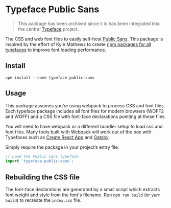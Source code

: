 
# Typeface Public Sans

> This package has been archived since it is has been integrated into the central [Typeface](https://github.com/KyleAMathews/typefaces) project.

The CSS and web font files to easily self-host [Public Sans](https://github.com/uswds/public-sans/). This package is inspired by the effort of Kyle Mathews to create [npm packages for all typefaces](https://www.bricolage.io/typefaces-easiest-way-to-self-host-fonts/) to improve font loading performance.

## Install

```
npm install --save typeface-public-sans
```

## Usage

This package assumes you’re using webpack to process CSS and font files. Each typeface package includes all font files for modern browsers (WOFF2 and WOFF) and a CSS file with font-face declarations pointing at these files.

You will need to have webpack or a different bundler setup to load css and font files. Many tools built with Webpack will work out of the box with Typefaces such as [Create React App](https://github.com/facebookincubator/create-react-app) and [Gatsby](https://github.com/gatsbyjs/gatsby).

Simply require the package in your project’s entry file:

```javascript
// Load the Public Sans typeface
import 'typeface-public-sans';
```

## Rebuilding the CSS file

The font-face declarations are generated by a small script which extracts font weight and style from the font's filename. Run `npm run build` (or `yarn build`) to recreate the `index.css` file.

